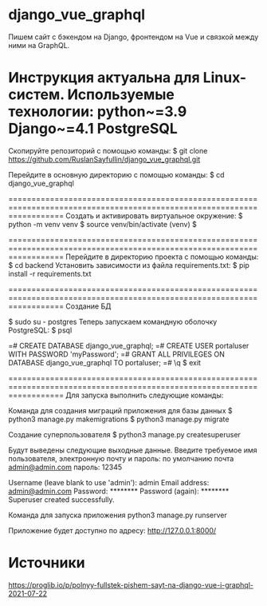 # django_vue_graphql
Пишем сайт с бэкендом на Django, фронтендом на Vue и связкой между ними на GraphQL.

Инструкция актуальна для Linux-систем.
Используемые технологии:
    python~=3.9
    Django~=4.1
    PostgreSQL
========================================================================================================================
Скопируйте репозиторий с помощью команды:
$ git clone https://github.com/RuslanSayfullin/django_vue_graphql.git

Перейдите в основную директорию с помощью команды: 
$ cd django_vue_graphql

========================================================================================================================
Создать и активировать виртуальное окружение:
$ python -m venv venv
$ source venv/bin/activate
(venv) $

========================================================================================================================
Перейдите в директорию проекта с помощью команды: 
$ cd backend
Установить зависимости из файла requirements.txt:
$ pip install -r requirements.txt

========================================================================================================================
Создание БД

$ sudo su - postgres
Теперь запускаем командную оболочку PostgreSQL:
$ psql 

=# CREATE DATABASE django_vue_graphql;
=# CREATE USER portaluser WITH PASSWORD 'myPassword';
=# GRANT ALL PRIVILEGES ON DATABASE django_vue_graphql TO portaluser;
=# \q
$ exit

========================================================================================================================
Для запуска выполнить следующие команды:

Команда для создания миграций приложения для базы данных
$ python3 manage.py makemigrations
$ python3 manage.py migrate

Создание суперпользователя
$ python3 manage.py createsuperuser

Будут выведены следующие выходные данные. Введите требуемое имя пользователя, электронную почту и пароль:
по умолчанию почта admin@admin.com пароль: 12345

Username (leave blank to use 'admin'): admin
Email address: admin@admin.com
Password: ********
Password (again): ********
Superuser created successfully.

Команда для запуска приложения
python3 manage.py runserver

Приложение будет доступно по адресу: http://127.0.0.1:8000/

Источники
========================================================================================================================
https://proglib.io/p/polnyy-fullstek-pishem-sayt-na-django-vue-i-graphql-2021-07-22





